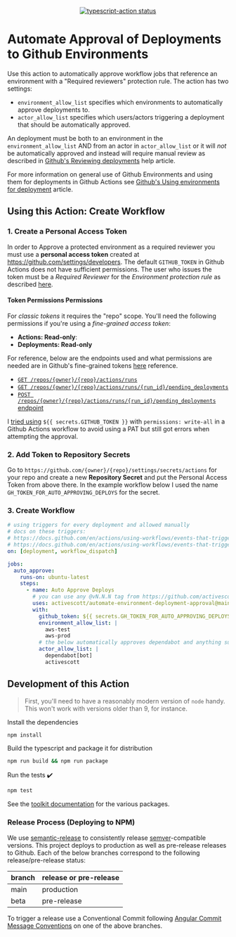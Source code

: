 <p align="center">
  <a href="https://github.com/activescott/automate-environment-deployment-approval/actions"><img alt="typescript-action status" src="https://github.com/activescott/automate-environment-deployment-approval/workflows/build-test/badge.svg"></a>
</p>

# Automate Approval of Deployments to Github Environments

Use this action to automatically approve workflow jobs that reference an environment with a "Required reviewers" protection rule. The action has two settings:

- `environment_allow_list` specifies which environments to automatically approve deployments to.
- `actor_allow_list` specifies which users/actors triggering a deployment that should be automatically approved.

An deployment must be both to an environment in the `environment_allow_list` AND from an actor in `actor_allow_list` or it will _not_ be automatically approved and instead will require manual review as described in [Github's Reviewing deployments](https://docs.github.com/en/actions/managing-workflow-runs/reviewing-deployments) help article.

For more information on general use of Github Environments and using them for deployments in Github Actions see [Github's Using environments for deployment](https://docs.github.com/en/actions/deployment/targeting-different-environments/using-environments-for-deployment) article.

## Using this Action: Create Workflow

### 1. Create a Personal Access Token

In order to Approve a protected environment as a required reviewer you must use a **personal access token** created at https://github.com/settings/developers. The default `GITHUB_TOKEN` in Github Actions does not have sufficient permissions. The user who issues the token must be a _Required Reviewer_ for the _Environment protection rule_ as described [here](https://docs.github.com/en/actions/deployment/targeting-different-environments/using-environments-for-deployment#environment-protection-rules).

#### Token Permissions Permissions

For _classic tokens_ it requires the "repo" scope. You'll need the following permissions if you're using a _fine-grained access token_:

- **Actions: Read-only**:
- **Deployments: Read-only**

For reference, below are the endpoints used and what permissions are needed are in Github's fine-grained tokens [here](https://docs.github.com/en/rest/overview/permissions-required-for-fine-grained-personal-access-tokens?apiVersion=2022-11-28#actions) reference.

- [`GET /repos/{owner}/{repo}/actions/runs`](https://docs.github.com/en/rest/actions/workflow-runs?apiVersion=2022-11-28#list-workflow-runs-for-a-repository)
- [`GET /repos/{owner}/{repo}/actions/runs/{run_id}/pending_deployments`](https://docs.github.com/en/rest/actions/workflow-runs?apiVersion=2022-11-28#get-pending-deployments-for-a-workflow-run)
- [`POST /repos/{owner}/{repo}/actions/runs/{run_id}/pending_deployments` endpoint](https://docs.github.com/en/rest/actions/workflow-runs?apiVersion=2022-11-28#review-pending-deployments-for-a-workflow-run)

I [tried using](https://github.com/activescott/automate-environment-deployment-approval/blob/a03dc166eb88bb1a6ebb2c3c1bf435d661cf9fdf/.github/workflows/approve-deployment.yml) `${{ secrets.GITHUB_TOKEN }}` with `permissions: write-all` in a Github Actions workflow to avoid using a PAT but still got errors when attempting the approval.

### 2. Add Token to Repository Secrets

Go to `https://github.com/{owner}/{repo}/settings/secrets/actions` for your repo and create a new **Repository Secret** and put the Personal Access Token from above there. In the example workflow below I used the name `GH_TOKEN_FOR_AUTO_APPROVING_DEPLOYS` for the secret.

### 3. Create Workflow

```yaml
# using triggers for every deployment and allowed manually
# docs on these triggers:
# https://docs.github.com/en/actions/using-workflows/events-that-trigger-workflows#deployment
# https://docs.github.com/en/actions/using-workflows/events-that-trigger-workflows#workflow_dispatch
on: [deployment, workflow_dispatch]

jobs:
  auto_approve:
    runs-on: ubuntu-latest
    steps:
      - name: Auto Approve Deploys
        # you can use any @vN.N.N tag from https://github.com/activescott/automate-environment-deployment-approval/releases
        uses: activescott/automate-environment-deployment-approval@main
        with:
          github_token: ${{ secrets.GH_TOKEN_FOR_AUTO_APPROVING_DEPLOYS }}
          environment_allow_list: |
            aws-test
            aws-prod
          # the below automatically approves dependabot and anything submitted by the Github user with login "activescott"
          actor_allow_list: |
            dependabot[bot]
            activescott
```

## Development of this Action

> First, you'll need to have a reasonably modern version of `node` handy. This won't work with versions older than 9, for instance.

Install the dependencies

```sh
npm install
```

Build the typescript and package it for distribution

```sh
npm run build && npm run package
```

Run the tests :heavy_check_mark:

```sh
npm test
```

See the [toolkit documentation](https://github.com/actions/toolkit/blob/master/README.md#packages) for the various packages.

### Release Process (Deploying to NPM)

We use [semantic-release](https://github.com/semantic-release/semantic-release) to consistently release [semver](https://semver.org/)-compatible versions. This project deploys to production as well as pre-release releases to Github. Each of the below branches correspond to the following release/pre-release status:

| branch | release or pre-release |
| ------ | ---------------------- |
| main   | production             |
| beta   | pre-release            |

To trigger a release use a Conventional Commit following [Angular Commit Message Conventions](https://github.com/angular/angular.js/blob/master/DEVELOPERS.md#-git-commit-guidelines) on one of the above branches.
